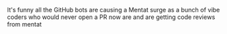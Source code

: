 It's funny all the GitHub bots are causing a Mentat surge as a bunch of vibe coders who would never open a PR now are and are getting code reviews from mentat

